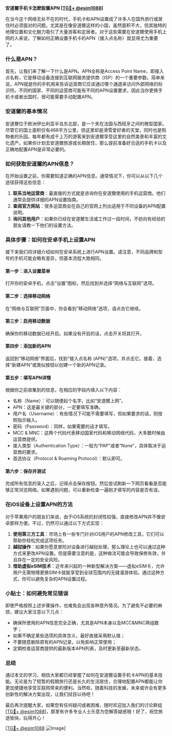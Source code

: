 **安道爾手机卡怎麽設置APN [[TG💪+ @esim1088](https://t.me/s/esim1088)]**

在当今这个网络无处不在的时代，手机卡和APN设置成了许多人在国外旅行或居住时必须面对的问题。尤其是在像安道爾这样的小国，虽然面积不大，但其独特的地理位置和文化魅力吸引了大量游客和定居者。对于这些需要在安道爾使用手机上网的人来说，了解如何正确设置手机卡的APN（接入点名称）就显得尤为重要了。

### 什么是APN？

首先，让我们来了解一下什么是APN。APN全称是Access Point Name，即接入点名称，它是移动设备连接到互联网服务提供商（ISP）的一个重要参数。简单来说，APN就是你的手机用来告诉运营商它应该通过哪个通道来访问外部网络的标识符。不同的国家、不同的运营商可能有不同的APN设置要求，因此当你更换手机卡或者出国时，很可能需要手动配置APN。

### 安道爾的基本情况

安道爾位于欧洲伊比利亚半岛东北部，是一个夹在法国与西班牙之间的微型国家。尽管它的国土面积仅有468平方公里，但这里却是滑雪爱好者的天堂，同时也是购物者的乐园。每年都有成千上万的游客来到安道爾享受这里的自然美景和丰富的文化遗产。如果你计划去安道爾旅游或长期居住，那么提前准备好合适的手机卡以及正确地配置APN是非常必要的。

### 如何获取安道爾的APN信息？

在开始设置之前，你需要知道正确的APN信息。通常情况下，你可以从以下几个途径获得这些信息：

1. **联系当地运营商**：最直接的方式就是咨询你在安道爾使用的手机运营商。他们通常会提供详细的APN设置指南。
2. **查阅官方网站**：很多运营商会在自己的官网上列出适用于不同设备的APN配置说明。
3. **询问其他用户**：如果你已经在安道爾生活或工作过一段时间，不妨向有经验的朋友请教一下他们的设置方法。

### 具体步骤：如何在安卓手机上设置APN

接下来我们将详细介绍如何在安卓系统上进行APN设置。请注意，不同品牌和型号的手机可能会略有差异，但基本流程大致相同。

#### 第一步：进入设置菜单
打开你的安卓手机，点击“设置”图标，然后找到并选择“网络与互联网”选项。

#### 第二步：选择移动网络
在“网络与互联网”页面中，你会看到“移动网络”选项，请点击它继续。

#### 第三步：启用移动数据
确保你的移动数据已经开启。如果没有开启的话，点击开关将其打开。

#### 第四步：添加新的APN
返回到“移动网络”界面后，找到“接入点名称 (APN)”选项，并点击它。接着，选择“新建APN”或类似按钮以创建一个新的APN记录。

#### 第五步：填写APN详情
根据你之前收集到的信息，在相应的字段内填入以下内容：
- 名称（Name）：可以随便起个名字，比如“安道爾上网”。
- APN：这是最关键的部分，一定要填写准确。
- 用户名（Username）：有些情况下可能不需要填写，但如果要求的话，则按照指示输入。
- 密码（Password）：同样，如果需要的话才填写。
- MCC & MNC：这两个代码代表移动国家代码和移动网络代码，大多数时候由运营商提供。
- 接入类型（Authentication Type）：一般为“PAP”或者“None”，具体取决于运营商的要求。
- 首选协议（Protocol & Roaming Protocol）：默认即可。

#### 第六步：保存并测试
完成所有信息的录入之后，记得点击保存按钮。然后尝试刷新一下网页看看是否能够正常浏览网络。如果遇到问题，可以重新检查一遍刚才填写的内容是否有误。

### 在iOS设备上设置APN的方法

对于苹果用户的朋友们来说，由于iOS系统的封闭性较强，直接修改APN并不像安卓那样方便。不过，仍然可以通过以下方式实现：

1. **使用第三方工具**：市场上有一些专门针对iOS用户的APN修改工具，它们可以帮助你轻松完成这项任务。
2. **越狱操作**：如果你愿意冒险对设备进行越狱处理，那么理论上也可以通过这种方式来更改APN设置。但是需要注意的是，这种做法可能会导致保修失效，并且存在一定的安全风险。
3. **借助虚拟eSIM技术**：近年来兴起的一种新型解决方案——虚拟eSIM卡，允许用户无需物理更换SIM卡就能享受到全球范围内的无缝漫游体验。通过这种方式，你可以避免复杂的APN设置过程。

### 小贴士：如何避免常见错误

即使严格按照上述步骤操作，也难免会出现各种意外情况。为了避免不必要的麻烦，建议大家注意以下几点：

- 确保所使用的APN信息完全正确，尤其是APN本身以及MCC&MNC两组数字；
- 如果不确定某些选项的具体含义，最好直接采用默认值；
- 不要随意删除原有的APN记录，以免影响正常使用；
- 定期检查运营商提供的最新版本APN列表，及时更新至最新状态。

### 总结

通过本文的学习，相信大家都已经掌握了如何在安道爾设置手机卡APN的基本技能。无论是为了短暂的假期旅行还是长久的生活居住，合理地配置APN都能让你更加便捷地享受互联网带来的便利。当然啦，随着科技的发展，未来或许会有更多创新性的解决方案出现，让我们拭目以待吧！

最后再次提醒大家，如果您有任何疑问或者困难，随时欢迎加入我们的讨论群组[[TG💪+ @esim1088](https://t.me/s/esim1088)]，那里有许多专业人士乐意为您解答疑惑哦！好了，祝您旅途愉快，玩得开心！

[[TG💪+ @esim1088](https://t.me/s/esim1088) ![Image](https://i.postimg.cc/4NQfJmqS/Snipaste-2025-05-13-00-14-12.png)]